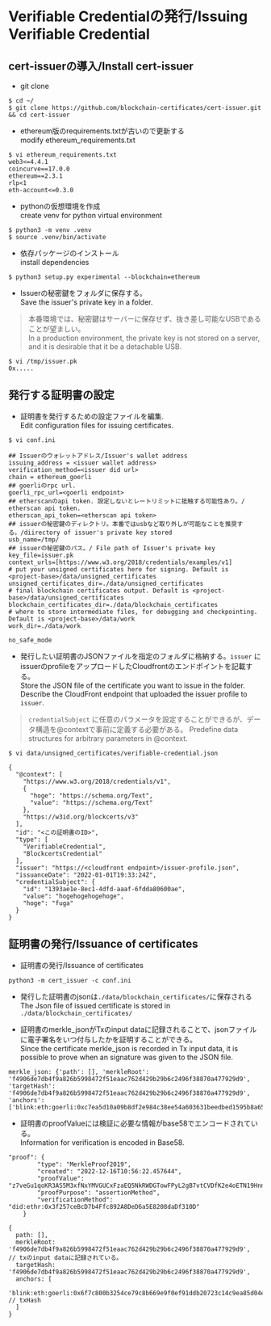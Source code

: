 Verifiable Credentialの発行/Issuing Verifiable Credential
===

## cert-issuerの導入/Install cert-issuer

- git clone 
```
$ cd ~/
$ git clone https://github.com/blockchain-certificates/cert-issuer.git && cd cert-issuer
```

- ethereum版のrequirements.txtが古いので更新する  
modify ethereum_requirements.txt 
```
$ vi ethereum_requirements.txt
web3<=4.4.1
coincurve==17.0.0
ethereum==2.3.1
rlp<1
eth-account<=0.3.0
```

- pythonの仮想環境を作成  
create venv for python virtual environment
```
$ python3 -m venv .venv
$ source .venv/bin/activate
```

- 依存パッケージのインストール  
install dependencies
```
$ python3 setup.py experimental --blockchain=ethereum
```

- Issuerの秘密鍵をフォルダに保存する。  
Save the issuer's private key in a folder.  

> 本番環境では、秘密鍵はサーバーに保存せず、抜き差し可能なUSBであることが望ましい。  
In a production environment, the private key is not stored on a server, and it is desirable that it be a detachable USB.

```
$ vi /tmp/issuer.pk
0x.....
```

## 発行する証明書の設定

- 証明書を発行するための設定ファイルを編集.  
Edit configuration files for issuing certificates.
```
$ vi conf.ini
```
```
## Issuerのウォレットアドレス/Issuer's wallet address
issuing_address = <issuer wallet address>
verification_method=<issuer did url>
chain = ethereum_goerli
## goerliのrpc url. 
goerli_rpc_url=<goerli endpoint>
## etherscanのapi token. 設定しないとレートリミットに抵触する可能性あり。/ etherscan api token.
etherscan_api_token=<etherscan api token>
## issuerの秘密鍵のディレクトリ。本番ではusbなど取り外しが可能なことを推奨する。/diirectory of issuer's private key stored
usb_name=/tmp/
## issuerの秘密鍵のパス。/ File path of Issuer's private key
key_file=issuer.pk
context_urls=[https://www.w3.org/2018/credentials/examples/v1]
# put your unsigned certificates here for signing. Default is <project-base>/data/unsigned_certificates
unsigned_certificates_dir=./data/unsigned_certificates
# final blockchain certificates output. Default is <project-base>/data/unsigned_certificates
blockchain_certificates_dir=./data/blockchain_certificates
# where to store intermediate files, for debugging and checkpointing. Default is <project-base>/data/work
work_dir=./data/work

no_safe_mode
```


- 発行したい証明書のJSONファイルを指定のフォルダに格納する。`issuer` にissuerのprofileをアップロードしたCloudfrontのエンドポイントを記載する。  
Store the JSON file of the certificate you want to issue in the folder. Describe the CloudFront endpoint that uploaded the issuer profile to `issuer`.  

> `credentialSubject` に任意のパラメータを設定することができるが、データ構造を@contextで事前に定義する必要がある。
Predefine data structures for arbitrary parameters in  @context.
```
$ vi data/unsigned_certificates/verifiable-credential.json
```
```
{
  "@context": [
    "https://www.w3.org/2018/credentials/v1",
    {
      "hoge": "https://schema.org/Text",
      "value": "https://schema.org/Text"
    },
    "https://w3id.org/blockcerts/v3"
  ],
  "id": "<この証明書のID>",
  "type": [
    "VerifiableCredential",
    "BlockcertsCredential"
  ],
  "issuer": "https://<cloudfront endpoint>/issuer-profile.json",
  "issuanceDate": "2022-01-01T19:33:24Z",
  "credentialSubject": {
    "id": "1393ae1e-8ec1-4dfd-aaaf-6fdda80600ae",
    "value": "hogehogehogehoge",
    "hoge": "fuga"
  }
}
```


## 証明書の発行/Issuance of certificates

- 証明書の発行/Issuance of certificates
```
python3 -m cert_issuer -c conf.ini
```

- 発行した証明書のjsonは`./data/blockchain_certificates/`に保存される  
The Json file of issued certificate is stored in `./data/blockchain_certificates/`


- 証明書のmerkle_jsonがTxのinput dataに記録されることで、jsonファイルに電子署名をいつ付与したかを証明することができる。  
Since the certificate merkle_json is recorded in Tx input data, it is possible to prove when an signature was given to the JSON file.
```
merkle_json: {'path': [], 'merkleRoot': 'f4906de7db4f9a826b5998472f51eaac762d429b29b6c2496f38870a477929d9', 'targetHash': 'f4906de7db4f9a826b5998472f51eaac762d429b29b6c2496f38870a477929d9', 'anchors': ['blink:eth:goerli:0xc7ea5d10a09b8df2e984c38ee54a603631beedbed1595b8a65f29887d9466089']}
```

- 証明書のproofValueには検証に必要な情報がbase58でエンコードされている。  
Information for verification is encoded in Base58.
```
"proof": {
        "type": "MerkleProof2019",
        "created": "2022-12-16T10:56:22.457644",
        "proofValue": "z7veGu1qoKR3AS5M3xfNxYMVGUCxFzaEQ5NkRWDGTowFPyL2gB7vtCVDfK2e4oETN19HnnqmXL3CS2qpMgnWe2XUHCVN7ufHArBc54QVVk2XouWzakWMU83iHnAsk186DuvJv5vLXN2p9bFXRcwFTfqxkyzDL9E8G8CEZ43X9HnFNz6Yz38U4ypGt6XbmKM7EnLTK5NaKRkHrQehPyRfFCFhjBEhgdSFFCJk7ouqxjdQfFRYgtKQKFLKJzvVkh49s8kXxWj92asPeD2hNUGqux9vREoakMioTi3baAQMFfeCCopyRvUtmC",
        "proofPurpose": "assertionMethod",
        "verificationMethod": "did:ethr:0x3f257ceBcD7b4Ffc892A8DeD6a5E8208daDf310D"
    }
```
```
{
  path: [],
  merkleRoot: 'f4906de7db4f9a826b5998472f51eaac762d429b29b6c2496f38870a477929d9',   // txのinput dataに記録されている。
  targetHash: 'f4906de7db4f9a826b5998472f51eaac762d429b29b6c2496f38870a477929d9',
  anchors: [
    'blink:eth:goerli:0x6f7c800b3254ce79c8b669e9f0ef91ddb20723c14c9ea85d04eeaf837a494317'   // txHash
  ]
}
```

